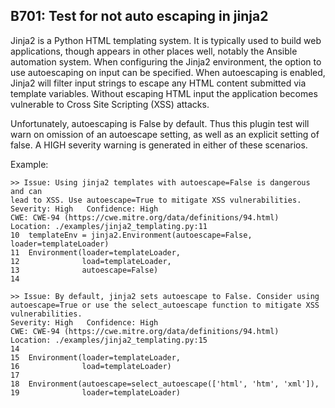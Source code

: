 ## B701: Test for not auto escaping in jinja2

Jinja2 is a Python HTML templating system. It is typically used to build
web applications, though appears in other places well, notably the
Ansible automation system. When configuring the Jinja2 environment, the
option to use autoescaping on input can be specified. When autoescaping
is enabled, Jinja2 will filter input strings to escape any HTML content
submitted via template variables. Without escaping HTML input the
application becomes vulnerable to Cross Site Scripting (XSS) attacks.

Unfortunately, autoescaping is False by default. Thus this plugin test
will warn on omission of an autoescape setting, as well as an explicit
setting of false. A HIGH severity warning is generated in either of
these scenarios.

Example:

<!-- -->

    >> Issue: Using jinja2 templates with autoescape=False is dangerous and can
    lead to XSS. Use autoescape=True to mitigate XSS vulnerabilities.
    Severity: High   Confidence: High
    CWE: CWE-94 (https://cwe.mitre.org/data/definitions/94.html)
    Location: ./examples/jinja2_templating.py:11
    10  templateEnv = jinja2.Environment(autoescape=False,
    loader=templateLoader)
    11  Environment(loader=templateLoader,
    12              load=templateLoader,
    13              autoescape=False)
    14
    
    >> Issue: By default, jinja2 sets autoescape to False. Consider using
    autoescape=True or use the select_autoescape function to mitigate XSS
    vulnerabilities.
    Severity: High   Confidence: High
    CWE: CWE-94 (https://cwe.mitre.org/data/definitions/94.html)
    Location: ./examples/jinja2_templating.py:15
    14
    15  Environment(loader=templateLoader,
    16              load=templateLoader)
    17
    18  Environment(autoescape=select_autoescape(['html', 'htm', 'xml']),
    19              loader=templateLoader)